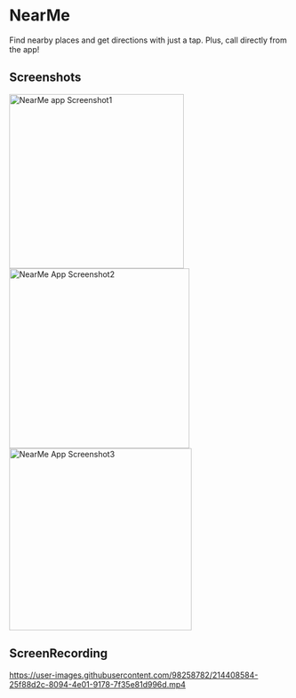 # NearMe

Find nearby places and get directions with just a tap. Plus, call directly from the app!

## Screenshots

<img width="314" alt="NearMe app Screenshot1" src="https://user-images.githubusercontent.com/98258782/214401222-ad018bb3-359e-48d5-ad17-4591ba38bdff.png">
<img width="324" alt="NearMe App Screenshot2" src="https://user-images.githubusercontent.com/98258782/214401245-c3c73be4-cbd2-4729-9162-56a7eeda5be9.png">
<img width="328" alt="NearMe App Screenshot3" src="https://user-images.githubusercontent.com/98258782/214401262-e07c4805-b26d-4b0e-ade6-9d72574f4d87.png">


## ScreenRecording



https://user-images.githubusercontent.com/98258782/214408584-25f88d2c-8094-4e01-9178-7f35e81d996d.mp4

